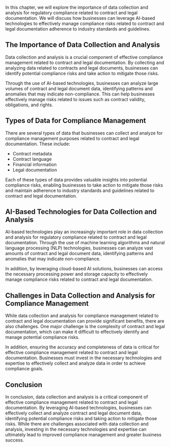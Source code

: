
In this chapter, we will explore the importance of data collection and analysis for regulatory compliance related to contract and legal documentation. We will discuss how businesses can leverage AI-based technologies to effectively manage compliance risks related to contract and legal documentation adherence to industry standards and guidelines.

The Importance of Data Collection and Analysis
----------------------------------------------

Data collection and analysis is a crucial component of effective compliance management related to contract and legal documentation. By collecting and analyzing data related to contracts and legal documents, businesses can identify potential compliance risks and take action to mitigate those risks.

Through the use of AI-based technologies, businesses can analyze large volumes of contract and legal document data, identifying patterns and anomalies that may indicate non-compliance. This can help businesses effectively manage risks related to issues such as contract validity, obligations, and rights.

Types of Data for Compliance Management
---------------------------------------

There are several types of data that businesses can collect and analyze for compliance management purposes related to contract and legal documentation. These include:

* Contract metadata
* Contract language
* Financial information
* Legal documentation

Each of these types of data provides valuable insights into potential compliance risks, enabling businesses to take action to mitigate those risks and maintain adherence to industry standards and guidelines related to contract and legal documentation.

AI-Based Technologies for Data Collection and Analysis
------------------------------------------------------

AI-based technologies play an increasingly important role in data collection and analysis for regulatory compliance related to contract and legal documentation. Through the use of machine learning algorithms and natural language processing (NLP) technologies, businesses can analyze vast amounts of contract and legal document data, identifying patterns and anomalies that may indicate non-compliance.

In addition, by leveraging cloud-based AI solutions, businesses can access the necessary processing power and storage capacity to effectively manage compliance risks related to contract and legal documentation.

Challenges in Data Collection and Analysis for Compliance Management
--------------------------------------------------------------------

While data collection and analysis for compliance management related to contract and legal documentation can provide significant benefits, there are also challenges. One major challenge is the complexity of contract and legal documentation, which can make it difficult to effectively identify and manage potential compliance risks.

In addition, ensuring the accuracy and completeness of data is critical for effective compliance management related to contract and legal documentation. Businesses must invest in the necessary technologies and expertise to effectively collect and analyze data in order to achieve compliance goals.

Conclusion
----------

In conclusion, data collection and analysis is a critical component of effective compliance management related to contract and legal documentation. By leveraging AI-based technologies, businesses can effectively collect and analyze contract and legal document data, identifying potential compliance risks and taking action to mitigate those risks. While there are challenges associated with data collection and analysis, investing in the necessary technologies and expertise can ultimately lead to improved compliance management and greater business success.
